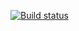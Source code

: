 [![Build status](https://ci.appveyor.com/api/projects/status/by9hek6ck2b95d7l?svg=true)](https://ci.appveyor.com/project/MissarvaT/ajh-1-1)
